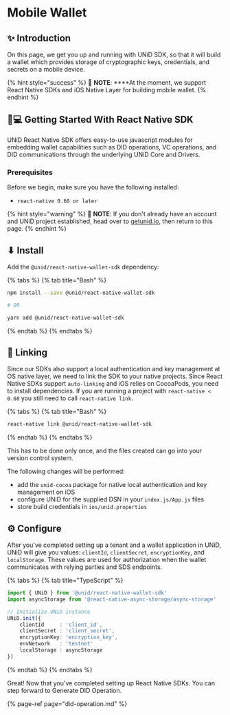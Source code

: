 # Mobile Wallet

## ✨ Introduction

On this page, we get you up and running with UNiD SDK, so that it will build a wallet which provides storage of cryptographic keys, credentials, and secrets on a mobile device.

{% hint style="success" %}
🧠 **NOTE**: ****At the moment, we support React Native SDKs and iOS Native Layer for building mobile wallet.
{% endhint %}

## 👨💻 Getting Started With React Native SDK

UNiD React Native SDK offers easy-to-use javascript modules for embedding wallet capabilities such as DID operations, VC operations, and DID communications through the underlying UNiD Core and Drivers.

### **Prerequisites**

Before we begin, make sure you have the following installed:

* `react-native 0.60 or later`

{% hint style="warning" %}
🧠 **NOTE**: If you don't already have an account and UNiD project established, head over to [getunid.io](https://docs.getunid.io), then return to this page.
{% endhint %}

## ⬇ Install

Add the `@unid/react-native-wallet-sdk` dependency:

{% tabs %}
{% tab title="Bash" %}
```bash
npm install --save @unid/react-native-wallet-sdk

# OR

yarn add @unid/react-native-wallet-sdk
```
{% endtab %}
{% endtabs %}

## 🔗 Linking

Since our SDKs also support a local authentication and key management at OS native layer, we need to link the SDK to your native projects. Since React Native SDKs support `auto-linking` and iOS relies on CocoaPods, you need to install dependencies. If you are running a project with `react-native < 0.60` you still need to call `react-native link`.

{% tabs %}
{% tab title="Bash" %}
```bash
react-native link @unid/react-native-wallet-sdk
```
{% endtab %}
{% endtabs %}

This has to be done only once, and the files created can go into your version control system.

The following changes will be performed:

* add the `unid-cocoa` package for native local authentication and key management on iOS
* configure UNiD for the supplied DSN in your `index.js/App.js` files
* store build credentials in `ios/unid.properties`

## ⚙ Configure

After you've completed setting up a tenant and a wallet application in UNiD, UNiD will give you values: `clientId`, `clientSecret`, `encryptionKey`, and `localStorage`. These values are used for authorization when the wallet communicates with relying parties and SDS endpoints.

{% tabs %}
{% tab title="TypeScript" %}
```typescript
import { UNiD } from '@unid/react-native-wallet-sdk'
import asyncStorage from '@react-native-async-storage/async-storage'

// Initialize UNiD instance
UNiD.init({
    clientId     : 'client_id',
    clientSecret : 'client_secret',
    encryptionKey: 'encryption_key',
    envNetwork   : 'testnet'
    localStorage : asyncStorage
})
```
{% endtab %}
{% endtabs %}

Great! Now that you've completed setting up React Native SDKs. You can step forward to Generate DID Operation.

{% page-ref page="did-operation.md" %}

